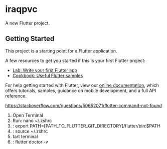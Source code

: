 # iraqpvc

A new Flutter project.

## Getting Started

This project is a starting point for a Flutter application.

A few resources to get you started if this is your first Flutter project:

- [Lab: Write your first Flutter app](https://flutter.dev/docs/get-started/codelab)
- [Cookbook: Useful Flutter samples](https://flutter.dev/docs/cookbook)

For help getting started with Flutter, view our
[online documentation](https://flutter.dev/docs), which offers tutorials,
samples, guidance on mobile development, and a full API reference.


https://stackoverflow.com/questions/50652071/flutter-command-not-found

1. Open Terminal
2. Run: nano ~/.zshrc
3. : export PATH=[PATH_TO_FLUTTER_GIT_DIRECTORY]/flutter/bin:$PATH
4. : source ~/.zshrc
5. tart terminal
6. : flutter doctor -v
